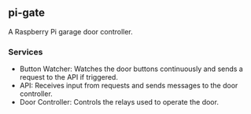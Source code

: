 ## pi-gate

A Raspberry Pi garage door controller.

### Services

- Button Watcher: Watches the door buttons continuously and sends a request to the API if triggered.
- API: Receives input from requests and sends messages to the door controller.
- Door Controller: Controls the relays used to operate the door.
